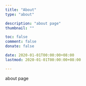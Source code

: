 ```yaml
---
title: "About"
type: "about"

description: "about page"
thumbnail: ""

toc: false
comment: false
donate: false

date: 2020-01-01T00:00:00+08:00
lastmod: 2020-01-01T00:00:00+08:00

---
```


about page
